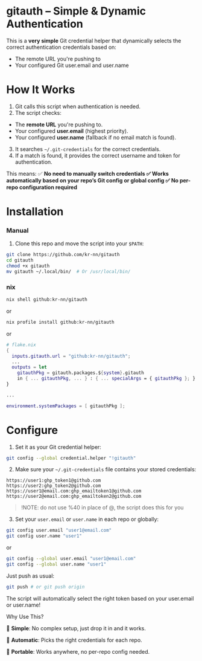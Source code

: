 # gitauth – Simple & Dynamic Authentication
This is a __very simple__ Git credential helper that dynamically selects the correct authentication credentials based on:
- The remote URL you're pushing to
- Your configured Git user.email and user.name

# How It Works
1. Git calls this script when authentication is needed.
2. The script checks:
  - The __remote URL__ you're pushing to.
  - Your configured __user.email__ (highest priority).
  - Your configured __user.name__ (fallback if no email match is found).
3. It searches `~/.git-credentials` for the correct credentials.
4. If a match is found, it provides the correct username and token for authentication.

This means: ✅ __No need to manually switch credentials
✅ Works automatically based on your repo’s Git config or global config
✅ No per-repo configuration required__

# Installation

### Manual
1. Clone this repo and move the script into your `$PATH`:
```bash
git clone https://github.com/kr-nn/gitauth
cd gitauth
chmod +x gitauth
mv gitauth ~/.local/bin/  # Or /usr/local/bin/
```

### nix

```bash
nix shell github:kr-nn/gitauth
```
or
```bash
nix profile install github:kr-nn/gitauth
```
or
```nix
# flake.nix
{
  inputs.gitauth.url = "github:kr-nn/gitauth";
  ...
  outputs = let
    gitauthPkg = gitauth.packages.${system}.gitauth
    in { ... gitauthPkg, ... } : { ... specialArgs = { gitauthPkg }; }
}

...

environment.systemPackages = [ gitauthPkg ];

```
# Configure

1. Set it as your Git credential helper:
```bash
git config --global credential.helper "!gitauth"
```
2. Make sure your `~/.git-credentials` file contains your stored credentials:

```
https://user1:ghp_token1@github.com
https://user2:ghp_token2@github.com
https://user1@email.com:ghp_emailtoken1@github.com
https://user2@email.com:ghp_emailtoken2@github.com
```

> !NOTE: do not use %40 in place of @, the script does this for you

3. Set your `user.email` or `user.name` in each repo or globally:

```bash
git config user.email "user1@email.com"
git config user.name "user1"
```
or
```bash
git config --global user.email "user1@email.com"
git config --global user.name "user1"
```
Just push as usual:

```bash
git push # or git push origin
```

The script will automatically select the right token based on your user.email or user.name!

Why Use This?

🔹 __Simple__: No complex setup, just drop it in and it works.

🔹 __Automatic__: Picks the right credentials for each repo.

🔹 __Portable__: Works anywhere, no per-repo config needed.
